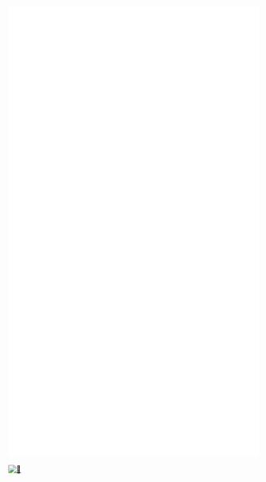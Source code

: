 [<img alt="🦑" src="https://github.com/lowlighter/lowlighter/blob/master/metrics.svg">](https://github.com/lowlighter/metrics)

[<img alt="🦑" src="https://github.com/lowlighter/lowlighter/blob/master/metrics.projects.svg">](https://github.com/lowlighter/metrics)


